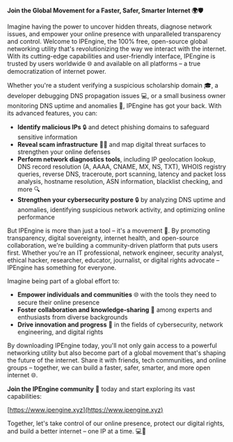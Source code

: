**Join the Global Movement for a Faster, Safer, Smarter Internet 🌍🛡️**

Imagine having the power to uncover hidden threats, diagnose network issues, and empower your online presence with unparalleled transparency and control. Welcome to IPEngine, the 100% free, open-source global networking utility that's revolutionizing the way we interact with the internet. With its cutting-edge capabilities and user-friendly interface, IPEngine is trusted by users worldwide 🌐 and available on all platforms – a true democratization of internet power.

Whether you're a student verifying a suspicious scholarship domain 🎓, a developer debugging DNS propagation issues 💻, or a small business owner monitoring DNS uptime and anomalies 🏢, IPEngine has got your back. With its advanced features, you can:

* **Identify malicious IPs** 🔒 and detect phishing domains to safeguard sensitive information
* **Reveal scam infrastructure** 🕵️‍♂️ and map digital threat surfaces to strengthen your online defenses
* **Perform network diagnostics tools**, including IP geolocation lookup, DNS record resolution (A, AAAA, CNAME, MX, NS, TXT), WHOIS registry queries, reverse DNS, traceroute, port scanning, latency and packet loss analysis, hostname resolution, ASN information, blacklist checking, and more 🔍
* **Strengthen your cybersecurity posture** 🔒 by analyzing DNS uptime and anomalies, identifying suspicious network activity, and optimizing online performance

But IPEngine is more than just a tool – it's a movement 🚀. By promoting transparency, digital sovereignty, internet health, and open-source collaboration, we're building a community-driven platform that puts users first. Whether you're an IT professional, network engineer, security analyst, ethical hacker, researcher, educator, journalist, or digital rights advocate – IPEngine has something for everyone.

Imagine being part of a global effort to:

* **Empower individuals and communities** 🌐 with the tools they need to secure their online presence
* **Foster collaboration and knowledge-sharing** 💬 among experts and enthusiasts from diverse backgrounds
* **Drive innovation and progress** 🚀 in the fields of cybersecurity, network engineering, and digital rights

By downloading IPEngine today, you'll not only gain access to a powerful networking utility but also become part of a global movement that's shaping the future of the internet. Share it with friends, tech communities, and online groups – together, we can build a faster, safer, smarter, and more open internet 🌐.

**Join the IPEngine community** 🤝 today and start exploring its vast capabilities:

[https://www.ipengine.xyz](https://www.ipengine.xyz)

Together, let's take control of our online presence, protect our digital rights, and build a better internet – one IP at a time. 💻💪